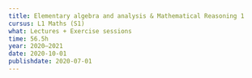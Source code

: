 ```yaml
---
title: Elementary algebra and analysis & Mathematical Reasoning 1
cursus: L1 Maths (S1)
what: Lectures + Exercise sessions
time: 56.5h
year: 2020–2021
date: 2020-10-01
publishdate: 2020-07-01
---
```

